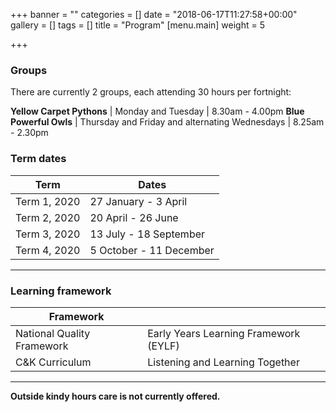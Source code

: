 +++
banner = ""
categories = []
date = "2018-06-17T11:27:58+00:00"
gallery = []
tags = []
title = "Program"
[menu.main]
weight = 5

+++
### Groups

There are currently 2 groups, each attending 30 hours per fortnight:

**Yellow Carpet Pythons** | Monday and Tuesday | 8.30am - 4.00pm 
**Blue Powerful Owls** | Thursday and Friday and alternating Wednesdays | 8.25am - 2.30pm

### Term dates

| Term | Dates |
| --- | --- |
| Term 1, 2020 | 27 January - 3 April |
| Term 2, 2020 | 20 April - 26 June |
| Term 3, 2020 | 13 July - 18 September |
| Term 4, 2020 | 5 October - 11 December |

***

### Learning framework

| Framework |  |
| --- | --- |
| National Quality Framework | Early Years Learning Framework (EYLF) |
| C&K Curriculum | Listening and Learning Together |

***

**Outside kindy hours care is not currently offered.**